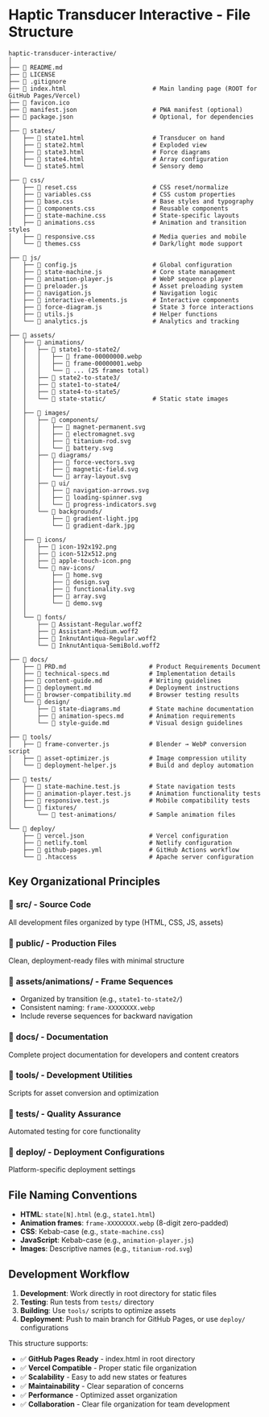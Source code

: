 # Haptic Transducer Interactive - File Structure

```
haptic-transducer-interactive/
│
├── 📄 README.md
├── 📄 LICENSE
├── 📄 .gitignore
├── 📄 index.html                        # Main landing page (ROOT for GitHub Pages/Vercel)
├── 📄 favicon.ico
├── 📄 manifest.json                     # PWA manifest (optional)
├── 📄 package.json                      # Optional, for dependencies
│
├── 📁 states/
│   ├── 📄 state1.html                   # Transducer on hand
│   ├── 📄 state2.html                   # Exploded view
│   ├── 📄 state3.html                   # Force diagrams
│   ├── 📄 state4.html                   # Array configuration
│   └── 📄 state5.html                   # Sensory demo
│
├── 📁 css/
│   ├── 📄 reset.css                     # CSS reset/normalize
│   ├── 📄 variables.css                 # CSS custom properties
│   ├── 📄 base.css                      # Base styles and typography
│   ├── 📄 components.css                # Reusable components
│   ├── 📄 state-machine.css             # State-specific layouts
│   ├── 📄 animations.css                # Animation and transition styles
│   ├── 📄 responsive.css                # Media queries and mobile
│   └── 📄 themes.css                    # Dark/light mode support
│
├── 📁 js/
│   ├── 📄 config.js                     # Global configuration
│   ├── 📄 state-machine.js              # Core state management
│   ├── 📄 animation-player.js           # WebP sequence player
│   ├── 📄 preloader.js                  # Asset preloading system
│   ├── 📄 navigation.js                 # Navigation logic
│   ├── 📄 interactive-elements.js       # Interactive components
│   ├── 📄 force-diagram.js              # State 3 force interactions
│   ├── 📄 utils.js                      # Helper functions
│   └── 📄 analytics.js                  # Analytics and tracking
│
├── 📁 assets/
│   ├── 📁 animations/
│   │   ├── 📁 state1-to-state2/
│   │   │   ├── 📄 frame-00000000.webp
│   │   │   ├── 📄 frame-00000001.webp
│   │   │   └── 📄 ... (25 frames total)
│   │   ├── 📁 state2-to-state3/
│   │   ├── 📁 state1-to-state4/
│   │   ├── 📁 state4-to-state5/
│   │   └── 📁 state-static/             # Static state images
│   │
│   ├── 📁 images/
│   │   ├── 📁 components/
│   │   │   ├── 📄 magnet-permanent.svg
│   │   │   ├── 📄 electromagnet.svg
│   │   │   ├── 📄 titanium-rod.svg
│   │   │   └── 📄 battery.svg
│   │   ├── 📁 diagrams/
│   │   │   ├── 📄 force-vectors.svg
│   │   │   ├── 📄 magnetic-field.svg
│   │   │   └── 📄 array-layout.svg
│   │   ├── 📁 ui/
│   │   │   ├── 📄 navigation-arrows.svg
│   │   │   ├── 📄 loading-spinner.svg
│   │   │   └── 📄 progress-indicators.svg
│   │   └── 📁 backgrounds/
│   │       ├── 📄 gradient-light.jpg
│   │       └── 📄 gradient-dark.jpg
│   │
│   ├── 📁 icons/
│   │   ├── 📄 icon-192x192.png
│   │   ├── 📄 icon-512x512.png
│   │   ├── 📄 apple-touch-icon.png
│   │   └── 📁 nav-icons/
│   │       ├── 📄 home.svg
│   │       ├── 📄 design.svg
│   │       ├── 📄 functionality.svg
│   │       ├── 📄 array.svg
│   │       └── 📄 demo.svg
│   │
│   └── 📁 fonts/
│       ├── 📄 Assistant-Regular.woff2
│       ├── 📄 Assistant-Medium.woff2
│       ├── 📄 InknutAntiqua-Regular.woff2
│       └── 📄 InknutAntiqua-SemiBold.woff2
│
├── 📁 docs/
│   ├── 📄 PRD.md                       # Product Requirements Document
│   ├── 📄 technical-specs.md           # Implementation details
│   ├── 📄 content-guide.md             # Writing guidelines
│   ├── 📄 deployment.md                # Deployment instructions
│   ├── 📄 browser-compatibility.md     # Browser testing results
│   └── 📁 design/
│       ├── 📄 state-diagrams.md        # State machine documentation
│       ├── 📄 animation-specs.md       # Animation requirements
│       └── 📄 style-guide.md           # Visual design guidelines
│
├── 📁 tools/
│   ├── 📄 frame-converter.js           # Blender → WebP conversion script
│   ├── 📄 asset-optimizer.js           # Image compression utility
│   └── 📄 deployment-helper.js         # Build and deploy automation
│
├── 📁 tests/
│   ├── 📄 state-machine.test.js        # State navigation tests
│   ├── 📄 animation-player.test.js     # Animation functionality tests
│   ├── 📄 responsive.test.js           # Mobile compatibility tests
│   └── 📁 fixtures/
│       └── 📄 test-animations/         # Sample animation files
│
└── 📁 deploy/
    ├── 📄 vercel.json                  # Vercel configuration
    ├── 📄 netlify.toml                 # Netlify configuration
    ├── 📄 github-pages.yml             # GitHub Actions workflow
    └── 📄 .htaccess                    # Apache server configuration
```

## Key Organizational Principles

### 📁 **src/** - Source Code
All development files organized by type (HTML, CSS, JS, assets)

### 📁 **public/** - Production Files  
Clean, deployment-ready files with minimal structure

### 📁 **assets/animations/** - Frame Sequences
- Organized by transition (e.g., `state1-to-state2/`)
- Consistent naming: `frame-XXXXXXXX.webp`
- Include reverse sequences for backward navigation

### 📁 **docs/** - Documentation
Complete project documentation for developers and content creators

### 📁 **tools/** - Development Utilities
Scripts for asset conversion and optimization

### 📁 **tests/** - Quality Assurance
Automated testing for core functionality

### 📁 **deploy/** - Deployment Configurations
Platform-specific deployment settings

## File Naming Conventions

- **HTML**: `state[N].html` (e.g., `state1.html`)
- **Animation frames**: `frame-XXXXXXXX.webp` (8-digit zero-padded)
- **CSS**: Kebab-case (e.g., `state-machine.css`)
- **JavaScript**: Kebab-case (e.g., `animation-player.js`)
- **Images**: Descriptive names (e.g., `titanium-rod.svg`)

## Development Workflow

1. **Development**: Work directly in root directory for static files
2. **Testing**: Run tests from `tests/` directory  
3. **Building**: Use `tools/` scripts to optimize assets
4. **Deployment**: Push to main branch for GitHub Pages, or use `deploy/` configurations

This structure supports:
- ✅ **GitHub Pages Ready** - index.html in root directory
- ✅ **Vercel Compatible** - Proper static file organization
- ✅ **Scalability** - Easy to add new states or features
- ✅ **Maintainability** - Clear separation of concerns
- ✅ **Performance** - Optimized asset organization
- ✅ **Collaboration** - Clear file organization for team development